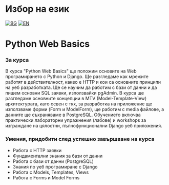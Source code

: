 # Избор на език

[![BG](https://img.shields.io/badge/LANG-BG-red.svg)](https://github.com/Ivan-Plamenov/MyCourses/blob/main/SoftUni/Python_Web_Developer/07_Python_Web_Basics/README.bg.md)
[![EN](https://img.shields.io/badge/LANG-EN-blue.svg)](https://github.com/Ivan-Plamenov/MyCourses/blob/main/SoftUni/Python_Web_Developer/07_Python_Web_Basics/README.md)

# Python Web Basics

### За курса

В курса "Python Web Basics" ще положим основите на Web програмирането с Python и Django. Ще разгледаме как мрежите работят в действителност, какво е HTTP и кои са основните принципи на уеб разработката.
Ще се научим да работим с бази от данни и да пишем основни SQL заявки, използвайки pgAdmin. В курса ще разгледаме основните концепции в MTV (Model-Template-View) архитектурата, като освен с тях, за 
разработка на приложение ще използваме форми (Form и ModelForm), ще работим с media файлове, а данните ще съхраняваме в PostgreSQL. Обучението включва практически лабораторни упражнения (лабове) и 
workshops за изграждане на цялостни, пълнофункционални Django уеб приложения.

### Умения, придобити след успешно завършване на курса

- Работа с HTTP заявки
- Фундаментални знания за бази от данни
- Работа с бази от данни (PostgreSQL)
- Знания по уеб програмиране с Django
- Работа с Models, Templates, Views
- Работа с Forms и Model Forms
